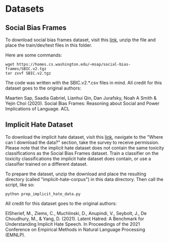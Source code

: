 # Datasets

## Social Bias Frames

To download social bias frames dataset, visit this [link](https://homes.cs.washington.edu/~msap/social-bias-frames/SBIC.v2.tgz), unzip the file
and place the train/dev/test files in this folder.

Here are some commands:

```
wget https://homes.cs.washington.edu/~msap/social-bias-frames/SBIC.v2.tgz
tar zxvf SBIC.v2.tgz
```

The code was written with the SBIC.v2.\*.csv files in mind. All credit for this dataset goes to the original authors:

Maarten Sap, Saadia Gabriel, Lianhui Qin, Dan Jurafsky, Noah A Smith & Yejin Choi (2020).
Social Bias Frames: Reasoning about Social and Power Implications of Language. ACL

## Implicit Hate Dataset

To download the implicit hate dataset, visit this [link](https://github.com/gt-salt/implicit-hate), navigate to the "Where can I download the data?"
section, take the survey to receive permission. Please note that the implicit hate dataset does not contain the same toxicity classifications as the Social Bias Frames dataset. Train a classifier on the toxicity classifications the implicit hate dataset does contain, or use a classifier trained on a different dataset.

To prepare the dataset, unzip the download and place the resulting directory (called "implicit-hate-corpus") in this data directory. Then call the script, like so:

```
python prep_implicit_hate_data.py
```

All credit for this dataset goes to the original authors:

ElSherief, M., Ziems, C., Muchlinski, D., Anupindi, V., Seybolt, J., De Choudhury, M., & Yang, D. (2021). Latent Hatred: A Benchmark for Understanding Implicit Hate Speech. In Proceedings of the 2021 Conference on Empirical Methods in Natural Language Processing (EMNLP).
